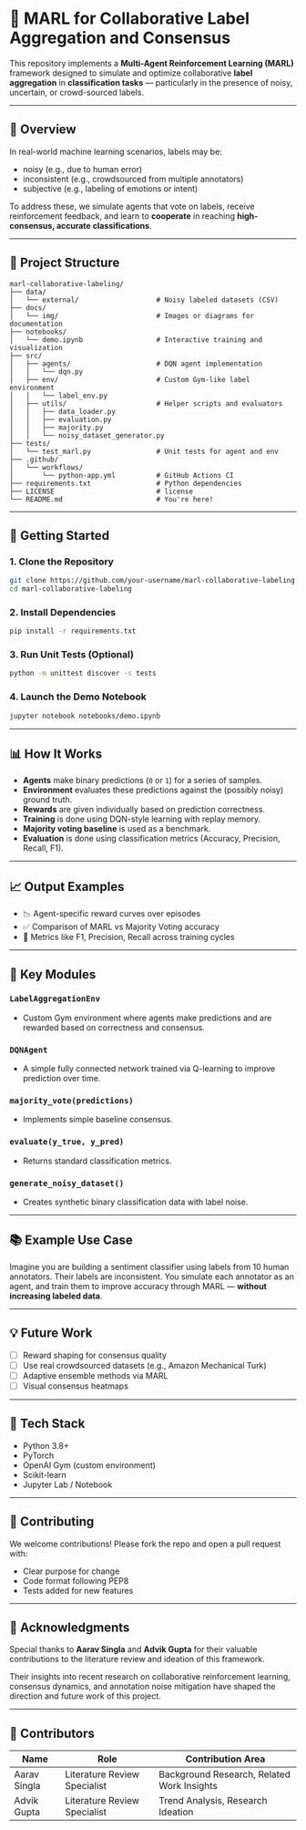 # 🧠 MARL for Collaborative Label Aggregation and Consensus

This repository implements a **Multi-Agent Reinforcement Learning (MARL)** framework designed to simulate and optimize collaborative **label aggregation** in **classification tasks** — particularly in the presence of noisy, uncertain, or crowd-sourced labels.

---

## 📌 Overview

In real-world machine learning scenarios, labels may be:
- noisy (e.g., due to human error)
- inconsistent (e.g., crowdsourced from multiple annotators)
- subjective (e.g., labeling of emotions or intent)

To address these, we simulate agents that vote on labels, receive reinforcement feedback, and learn to **cooperate** in reaching **high-consensus, accurate classifications**.

---

## 📁 Project Structure

```
marl-collaborative-labeling/
├── data/
│   └── external/                   # Noisy labeled datasets (CSV)
├── docs/
│   └── img/                        # Images or diagrams for documentation
├── notebooks/
│   └── demo.ipynb                  # Interactive training and visualization
├── src/
│   ├── agents/                     # DQN agent implementation
│   │   └── dqn.py
│   ├── env/                        # Custom Gym-like label environment
│   │   └── label_env.py
│   ├── utils/                      # Helper scripts and evaluators
│   │   ├── data_loader.py
│   │   ├── evaluation.py
│   │   ├── majority.py
│   │   └── noisy_dataset_generator.py
├── tests/
│   └── test_marl.py                # Unit tests for agent and env
├── .github/
│   └── workflows/
│       └── python-app.yml          # GitHub Actions CI
├── requirements.txt                # Python dependencies
├── LICENSE                         # license
└── README.md                       # You're here!
```

---

## 🚀 Getting Started

### 1. Clone the Repository
```bash
git clone https://github.com/your-username/marl-collaborative-labeling.git
cd marl-collaborative-labeling
```

### 2. Install Dependencies
```bash
pip install -r requirements.txt
```

### 3. Run Unit Tests (Optional)
```bash
python -m unittest discover -s tests
```

### 4. Launch the Demo Notebook
```bash
jupyter notebook notebooks/demo.ipynb
```

---

## 📊 How It Works

- **Agents** make binary predictions (`0` or `1`) for a series of samples.
- **Environment** evaluates these predictions against the (possibly noisy) ground truth.
- **Rewards** are given individually based on prediction correctness.
- **Training** is done using DQN-style learning with replay memory.
- **Majority voting baseline** is used as a benchmark.
- **Evaluation** is done using classification metrics (Accuracy, Precision, Recall, F1).

---

## 📈 Output Examples

- 📉 Agent-specific reward curves over episodes
- ✅ Comparison of MARL vs Majority Voting accuracy
- 🧪 Metrics like F1, Precision, Recall across training cycles

---

## 🧠 Key Modules

### `LabelAggregationEnv`
- Custom Gym environment where agents make predictions and are rewarded based on correctness and consensus.

### `DQNAgent`
- A simple fully connected network trained via Q-learning to improve prediction over time.

### `majority_vote(predictions)`
- Implements simple baseline consensus.

### `evaluate(y_true, y_pred)`
- Returns standard classification metrics.

### `generate_noisy_dataset()`
- Creates synthetic binary classification data with label noise.

---

## 📚 Example Use Case

Imagine you are building a sentiment classifier using labels from 10 human annotators. Their labels are inconsistent. You simulate each annotator as an agent, and train them to improve accuracy through MARL — **without increasing labeled data**.

---

## 💡 Future Work

- [ ] Reward shaping for consensus quality
- [ ] Use real crowdsourced datasets (e.g., Amazon Mechanical Turk)
- [ ] Adaptive ensemble methods via MARL
- [ ] Visual consensus heatmaps

---

## 🧪 Tech Stack

- Python 3.8+
- PyTorch
- OpenAI Gym (custom environment)
- Scikit-learn
- Jupyter Lab / Notebook

---

## 🤝 Contributing

We welcome contributions! Please fork the repo and open a pull request with:

- Clear purpose for change
- Code format following PEP8
- Tests added for new features

---

## 👏 Acknowledgments

Special thanks to **Aarav Singla** and **Advik Gupta** for their valuable contributions to the literature review and ideation of this framework.

Their insights into recent research on collaborative reinforcement learning, consensus dynamics, and annotation noise mitigation have shaped the direction and future work of this project.


---

## 👥 Contributors

| Name           | Role                        | Contribution Area          |
|----------------|-----------------------------|-----------------------------|
| Aarav Singla   | Literature Review Specialist | Background Research, Related Work Insights |
| Advik Gupta    | Literature Review Specialist | Trend Analysis, Research Ideation          |



